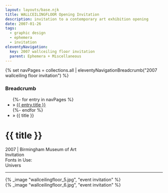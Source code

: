```yaml
---
layout: layouts/base.njk
title: WALLCEILINGFLOOR Opening Invitation
description: invitation to a contemporary art exhibition opening
date: 2007-01-26
tags:
  - graphic design
  - ephemera
  - invitation
eleventyNavigation:
  key: 2007 wallceiling floor invitation
  parent: Ephemera + Miscellaneous
---
```

{% set navPages = collections.all | eleventyNavigationBreadcrumb("2007 wallceiling floor invitation") %}
<div class="breadcrumb">
    <h3 class="visually-hidden">Breadcrumb</h3>
	<ul class="nav">
            {%- for entry in navPages %}
		<li class="nav-item"{% if entry.url == page.url %} class="active-breadcrumb"{% endif %}> » <a href="{{ entry.url }}">{{ entry.title }}</a></li>
  	    	{%- endfor %}
	    <li class="nav-item"><active-breadcrumb>» {{ title }}</active-breadcrumb></li>
	</ul>
</div>
<div class="container">
	<div class="row"></div>
	<div class="row">
		<div class="col">
			<h1>{{ title }}</h1>
			<figcaption>2007 | Birmingham Museum of Art</figcaption>
			<figcaption>Invitation</figcaption>
			<figcaption>Fonts in Use:</br>Univers</figcaption>
            <hr>
		</div>
        <div class="col-1 col-1-md col-1-lg"></div>
        <div class="col">
			{% _image "wallceilingfloor_5.jpg", "event invitation" %}
		</div>
        <div class="col-1 col-1-md col-1-lg"></div>
	</div>
	<div class="row">
		<div class="col-1 col-1-md col-1-lg"></div>
		<div class="col"></div>
        <div class="col-12 col-12-md col-9-lg">
			{% _image "wallceilingfloor_6.jpg", "event invitation" %}
		</div>
        <div class="col-1 col-1-md col-1-lg"></div>
	</div>
</div>